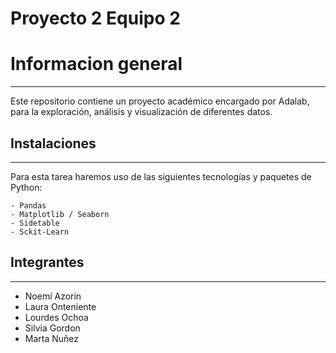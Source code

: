 # Proyecto 2  Equipo 2

# Informacion general
***

Este repositorio contiene un proyecto académico encargado por Adalab, para la exploración, análisis y visualización de diferentes datos.

## Instalaciones
***
Para esta tarea haremos uso de las siguientes tecnologías y paquetes de Python:
```
- Pandas
- Matplotlib / Seaborn
- Sidetable
- Sckit-Learn
```

## Integrantes 
***
  * Noemí Azorín
  * Laura Onteniente
  * Lourdes Ochoa
  * Silvia Gordon
  * Marta Nuñez

